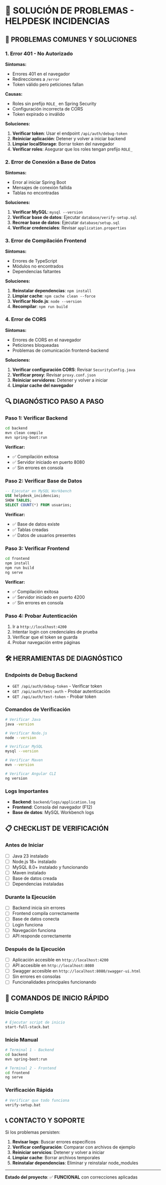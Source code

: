 # 🔧 SOLUCIÓN DE PROBLEMAS - HELPDESK INCIDENCIAS

## 🚨 **PROBLEMAS COMUNES Y SOLUCIONES**

### **1. Error 401 - No Autorizado**

**Síntomas:**
- Errores 401 en el navegador
- Redirecciones a `/error`
- Token válido pero peticiones fallan

**Causas:**
- Roles sin prefijo `ROLE_` en Spring Security
- Configuración incorrecta de CORS
- Token expirado o inválido

**Soluciones:**
1. **Verificar token**: Usar el endpoint `/api/auth/debug-token`
2. **Reiniciar aplicación**: Detener y volver a iniciar backend
3. **Limpiar localStorage**: Borrar token del navegador
4. **Verificar roles**: Asegurar que los roles tengan prefijo `ROLE_`

### **2. Error de Conexión a Base de Datos**

**Síntomas:**
- Error al iniciar Spring Boot
- Mensajes de conexión fallida
- Tablas no encontradas

**Soluciones:**
1. **Verificar MySQL**: `mysql --version`
2. **Verificar base de datos**: Ejecutar `database/verify-setup.sql`
3. **Recrear base de datos**: Ejecutar `database/setup.sql`
4. **Verificar credenciales**: Revisar `application.properties`

### **3. Error de Compilación Frontend**

**Síntomas:**
- Errores de TypeScript
- Módulos no encontrados
- Dependencias faltantes

**Soluciones:**
1. **Reinstalar dependencias**: `npm install`
2. **Limpiar cache**: `npm cache clean --force`
3. **Verificar Node.js**: `node --version`
4. **Recompilar**: `npm run build`

### **4. Error de CORS**

**Síntomas:**
- Errores de CORS en el navegador
- Peticiones bloqueadas
- Problemas de comunicación frontend-backend

**Soluciones:**
1. **Verificar configuración CORS**: Revisar `SecurityConfig.java`
2. **Verificar proxy**: Revisar `proxy.conf.json`
3. **Reiniciar servidores**: Detener y volver a iniciar
4. **Limpiar cache del navegador**

## 🔍 **DIAGNÓSTICO PASO A PASO**

### **Paso 1: Verificar Backend**
```bash
cd backend
mvn clean compile
mvn spring-boot:run
```

**Verificar:**
- ✅ Compilación exitosa
- ✅ Servidor iniciado en puerto 8080
- ✅ Sin errores en consola

### **Paso 2: Verificar Base de Datos**
```sql
-- Ejecutar en MySQL Workbench
USE helpdesk_incidencias;
SHOW TABLES;
SELECT COUNT(*) FROM usuarios;
```

**Verificar:**
- ✅ Base de datos existe
- ✅ Tablas creadas
- ✅ Datos de usuarios presentes

### **Paso 3: Verificar Frontend**
```bash
cd frontend
npm install
npm run build
ng serve
```

**Verificar:**
- ✅ Compilación exitosa
- ✅ Servidor iniciado en puerto 4200
- ✅ Sin errores en consola

### **Paso 4: Probar Autenticación**
1. Ir a `http://localhost:4200`
2. Intentar login con credenciales de prueba
3. Verificar que el token se guarda
4. Probar navegación entre páginas

## 🛠️ **HERRAMIENTAS DE DIAGNÓSTICO**

### **Endpoints de Debug Backend**
- `GET /api/auth/debug-token` - Verificar token
- `GET /api/auth/test-auth` - Probar autenticación
- `GET /api/auth/test-token` - Probar token

### **Comandos de Verificación**
```bash
# Verificar Java
java -version

# Verificar Node.js
node --version

# Verificar MySQL
mysql --version

# Verificar Maven
mvn --version

# Verificar Angular CLI
ng version
```

### **Logs Importantes**
- **Backend**: `backend/logs/application.log`
- **Frontend**: Consola del navegador (F12)
- **Base de datos**: MySQL Workbench logs

## 📋 **CHECKLIST DE VERIFICACIÓN**

### **Antes de Iniciar**
- [ ] Java 23 instalado
- [ ] Node.js 18+ instalado
- [ ] MySQL 8.0+ instalado y funcionando
- [ ] Maven instalado
- [ ] Base de datos creada
- [ ] Dependencias instaladas

### **Durante la Ejecución**
- [ ] Backend inicia sin errores
- [ ] Frontend compila correctamente
- [ ] Base de datos conecta
- [ ] Login funciona
- [ ] Navegación funciona
- [ ] API responde correctamente

### **Después de la Ejecución**
- [ ] Aplicación accesible en `http://localhost:4200`
- [ ] API accesible en `http://localhost:8080`
- [ ] Swagger accesible en `http://localhost:8080/swagger-ui.html`
- [ ] Sin errores en consolas
- [ ] Funcionalidades principales funcionando

## 🚀 **COMANDOS DE INICIO RÁPIDO**

### **Inicio Completo**
```bash
# Ejecutar script de inicio
start-full-stack.bat
```

### **Inicio Manual**
```bash
# Terminal 1 - Backend
cd backend
mvn spring-boot:run

# Terminal 2 - Frontend
cd frontend
ng serve
```

### **Verificación Rápida**
```bash
# Verificar que todo funciona
verify-setup.bat
```

## 📞 **CONTACTO Y SOPORTE**

Si los problemas persisten:

1. **Revisar logs**: Buscar errores específicos
2. **Verificar configuración**: Comparar con archivos de ejemplo
3. **Reiniciar servicios**: Detener y volver a iniciar
4. **Limpiar cache**: Borrar archivos temporales
5. **Reinstalar dependencias**: Eliminar y reinstalar node_modules

---

**Estado del proyecto**: ✅ **FUNCIONAL** con correcciones aplicadas 